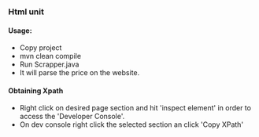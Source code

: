 ### Html unit

#### Usage:
- Copy project
- mvn clean compile
- Run Scrapper.java
- It will parse the price on the website.

#### Obtaining Xpath
- Right click on desired page section and hit 'inspect element' in order to access the 'Developer Console'. 
- On dev console right click the selected section an click 'Copy XPath'

